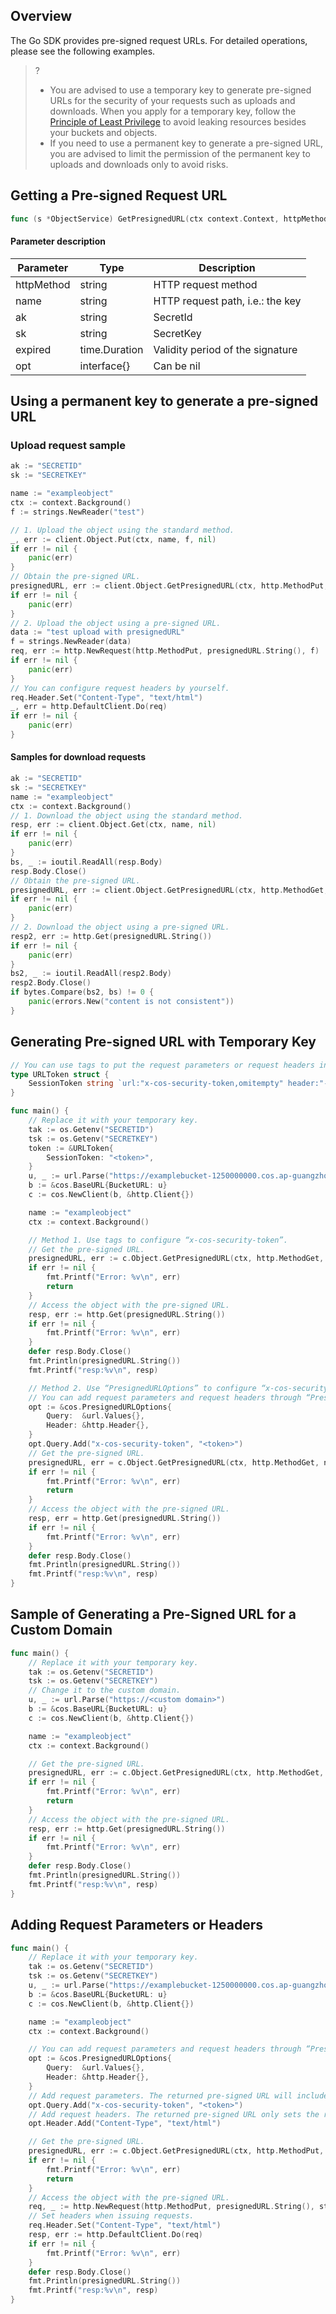 ## Overview
The Go SDK provides pre-signed request URLs. For detailed operations, please see the following examples.

>?
> - You are advised to use a temporary key to generate pre-signed URLs for the security of your requests such as uploads and downloads. When you apply for a temporary key, follow the [Principle of Least Privilege](https://intl.cloud.tencent.com/document/product/436/32972) to avoid leaking resources besides your buckets and objects.
> - If you need to use a permanent key to generate a pre-signed URL, you are advised to limit the permission of the permanent key to uploads and downloads only to avoid risks.
> 

## Getting a Pre-signed Request URL 

```go
func (s *ObjectService) GetPresignedURL(ctx context.Context, httpMethod, name, ak, sk string, expired time.Duration, opt interface{}) (*url.URL, error)
```

#### Parameter description
| Parameter | Type | Description |
| ------------------ | ---------------------------- | ------------------------------- |
| httpMethod | string | HTTP request method |
| name | string | HTTP request path, i.e.: the key |
| ak             | string                       | SecretId                    |
| sk               | string                       | SecretKey         |
| expired | time.Duration | Validity period of the signature |
| opt    | interface{} | Can be nil |

## Using a permanent key to generate a pre-signed URL

### Upload request sample

[//]: # (.cssg-snippet-get-presign-upload-url)
```go
ak := "SECRETID"
sk := "SECRETKEY"

name := "exampleobject"
ctx := context.Background()
f := strings.NewReader("test")

// 1. Upload the object using the standard method.
_, err := client.Object.Put(ctx, name, f, nil)
if err != nil {
    panic(err)
}
// Obtain the pre-signed URL.
presignedURL, err := client.Object.GetPresignedURL(ctx, http.MethodPut, name, ak, sk, time.Hour, nil)
if err != nil {
    panic(err)
}
// 2. Upload the object using a pre-signed URL.
data := "test upload with presignedURL"
f = strings.NewReader(data)
req, err := http.NewRequest(http.MethodPut, presignedURL.String(), f)
if err != nil {
    panic(err)
}
// You can configure request headers by yourself.
req.Header.Set("Content-Type", "text/html")
_, err = http.DefaultClient.Do(req)
if err != nil {
    panic(err)
}
```

#### Samples for download requests

[//]: # (.cssg-snippet-get-presign-download-url)
```go
ak := "SECRETID"
sk := "SECRETKEY"
name := "exampleobject"
ctx := context.Background()
// 1. Download the object using the standard method.
resp, err := client.Object.Get(ctx, name, nil)
if err != nil {
    panic(err)
}
bs, _ := ioutil.ReadAll(resp.Body)
resp.Body.Close()
// Obtain the pre-signed URL.
presignedURL, err := client.Object.GetPresignedURL(ctx, http.MethodGet, name, ak, sk, time.Hour, nil)
if err != nil {
    panic(err)
}
// 2. Download the object using a pre-signed URL.
resp2, err := http.Get(presignedURL.String())
if err != nil {
    panic(err)
}
bs2, _ := ioutil.ReadAll(resp2.Body)
resp2.Body.Close()
if bytes.Compare(bs2, bs) != 0 {
    panic(errors.New("content is not consistent"))
}
```

## Generating Pre-signed URL with Temporary Key

```go
// You can use tags to put the request parameters or request headers in the signature.
type URLToken struct {
	SessionToken string `url:"x-cos-security-token,omitempty" header:"-"`
}

func main() {
	// Replace it with your temporary key.
	tak := os.Getenv("SECRETID")
	tsk := os.Getenv("SECRETKEY")
	token := &URLToken{
		SessionToken: "<token>",
	}
	u, _ := url.Parse("https://examplebucket-1250000000.cos.ap-guangzhou.myqcloud.com")
	b := &cos.BaseURL{BucketURL: u}
	c := cos.NewClient(b, &http.Client{})

	name := "exampleobject"
	ctx := context.Background()

	// Method 1. Use tags to configure “x-cos-security-token”.
	// Get the pre-signed URL.
	presignedURL, err := c.Object.GetPresignedURL(ctx, http.MethodGet, name, tak, tsk, time.Hour, token)
	if err != nil {
		fmt.Printf("Error: %v\n", err)
		return
	}
	// Access the object with the pre-signed URL.
	resp, err := http.Get(presignedURL.String())
	if err != nil {
		fmt.Printf("Error: %v\n", err)
	}
	defer resp.Body.Close()
	fmt.Println(presignedURL.String())
	fmt.Printf("resp:%v\n", resp)

	// Method 2. Use “PresignedURLOptions” to configure “x-cos-security-token”.
    // You can add request parameters and request headers through “PresignedURLOptions”.
	opt := &cos.PresignedURLOptions{
		Query:  &url.Values{},
		Header: &http.Header{},
	}
	opt.Query.Add("x-cos-security-token", "<token>")
	// Get the pre-signed URL.
	presignedURL, err = c.Object.GetPresignedURL(ctx, http.MethodGet, name, tak, tsk, time.Hour, opt)
	if err != nil {
		fmt.Printf("Error: %v\n", err)
		return
	}
	// Access the object with the pre-signed URL.
	resp, err = http.Get(presignedURL.String())
	if err != nil {
		fmt.Printf("Error: %v\n", err)
	}
	defer resp.Body.Close()
	fmt.Println(presignedURL.String())
	fmt.Printf("resp:%v\n", resp)
}
```

## Sample of Generating a Pre-Signed URL for a Custom Domain
```go
func main() {
    // Replace it with your temporary key.
    tak := os.Getenv("SECRETID")
    tsk := os.Getenv("SECRETKEY")
    // Change it to the custom domain.
    u, _ := url.Parse("https://<custom domain>")
    b := &cos.BaseURL{BucketURL: u}
    c := cos.NewClient(b, &http.Client{})

    name := "exampleobject"
    ctx := context.Background()

    // Get the pre-signed URL.
    presignedURL, err := c.Object.GetPresignedURL(ctx, http.MethodGet, name, tak, tsk, time.Hour, nil)
    if err != nil {
        fmt.Printf("Error: %v\n", err)
        return
    }
    // Access the object with the pre-signed URL.
    resp, err := http.Get(presignedURL.String())
    if err != nil {
        fmt.Printf("Error: %v\n", err)
    }
    defer resp.Body.Close()
    fmt.Println(presignedURL.String())
    fmt.Printf("resp:%v\n", resp)
}
```

## Adding Request Parameters or Headers
```go
func main() {
	// Replace it with your temporary key.
	tak := os.Getenv("SECRETID")
	tsk := os.Getenv("SECRETKEY")
	u, _ := url.Parse("https://examplebucket-1250000000.cos.ap-guangzhou.myqcloud.com")
	b := &cos.BaseURL{BucketURL: u}
	c := cos.NewClient(b, &http.Client{})

	name := "exampleobject"
	ctx := context.Background()

	// You can add request parameters and request headers through “PresignedURLOptions”.
	opt := &cos.PresignedURLOptions{
		Query:  &url.Values{},
		Header: &http.Header{},
	}
	// Add request parameters. The returned pre-signed URL will include the parameters added.
	opt.Query.Add("x-cos-security-token", "<token>")
	// Add request headers. The returned pre-signed URL only sets the request headers to the signature. Therefore, you still need to set the headers when issuing requests.
	opt.Header.Add("Content-Type", "text/html")

	// Get the pre-signed URL.
	presignedURL, err := c.Object.GetPresignedURL(ctx, http.MethodPut, name, tak, tsk, time.Hour, opt)
	if err != nil {
		fmt.Printf("Error: %v\n", err)
		return
	}
	// Access the object with the pre-signed URL.
	req, _ := http.NewRequest(http.MethodPut, presignedURL.String(), strings.NewReader("test"))
	// Set headers when issuing requests.
	req.Header.Set("Content-Type", "text/html")
	resp, err := http.DefaultClient.Do(req)
	if err != nil {
		fmt.Printf("Error: %v\n", err)
	}
	defer resp.Body.Close()
	fmt.Println(presignedURL.String())
	fmt.Printf("resp:%v\n", resp)
}
```


